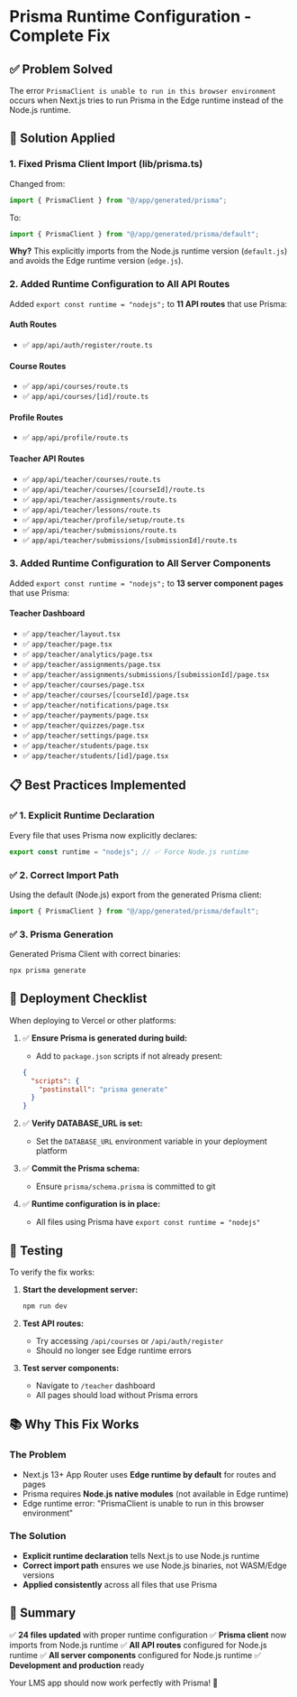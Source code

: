 # Prisma Runtime Configuration - Complete Fix

## ✅ Problem Solved

The error `PrismaClient is unable to run in this browser environment` occurs when Next.js tries to run Prisma in the Edge runtime instead of the Node.js runtime.

## 🔧 Solution Applied

### 1. Fixed Prisma Client Import (lib/prisma.ts)

Changed from:

```typescript
import { PrismaClient } from "@/app/generated/prisma";
```

To:

```typescript
import { PrismaClient } from "@/app/generated/prisma/default";
```

**Why?** This explicitly imports from the Node.js runtime version (`default.js`) and avoids the Edge runtime version (`edge.js`).

### 2. Added Runtime Configuration to All API Routes

Added `export const runtime = "nodejs";` to **11 API routes** that use Prisma:

#### Auth Routes

- ✅ `app/api/auth/register/route.ts`

#### Course Routes

- ✅ `app/api/courses/route.ts`
- ✅ `app/api/courses/[id]/route.ts`

#### Profile Routes

- ✅ `app/api/profile/route.ts`

#### Teacher API Routes

- ✅ `app/api/teacher/courses/route.ts`
- ✅ `app/api/teacher/courses/[courseId]/route.ts`
- ✅ `app/api/teacher/assignments/route.ts`
- ✅ `app/api/teacher/lessons/route.ts`
- ✅ `app/api/teacher/profile/setup/route.ts`
- ✅ `app/api/teacher/submissions/route.ts`
- ✅ `app/api/teacher/submissions/[submissionId]/route.ts`

### 3. Added Runtime Configuration to All Server Components

Added `export const runtime = "nodejs";` to **13 server component pages** that use Prisma:

#### Teacher Dashboard

- ✅ `app/teacher/layout.tsx`
- ✅ `app/teacher/page.tsx`
- ✅ `app/teacher/analytics/page.tsx`
- ✅ `app/teacher/assignments/page.tsx`
- ✅ `app/teacher/assignments/submissions/[submissionId]/page.tsx`
- ✅ `app/teacher/courses/page.tsx`
- ✅ `app/teacher/courses/[courseId]/page.tsx`
- ✅ `app/teacher/notifications/page.tsx`
- ✅ `app/teacher/payments/page.tsx`
- ✅ `app/teacher/quizzes/page.tsx`
- ✅ `app/teacher/settings/page.tsx`
- ✅ `app/teacher/students/page.tsx`
- ✅ `app/teacher/students/[id]/page.tsx`

## 📋 Best Practices Implemented

### ✅ 1. Explicit Runtime Declaration

Every file that uses Prisma now explicitly declares:

```typescript
export const runtime = "nodejs"; // ✅ Force Node.js runtime
```

### ✅ 2. Correct Import Path

Using the default (Node.js) export from the generated Prisma client:

```typescript
import { PrismaClient } from "@/app/generated/prisma/default";
```

### ✅ 3. Prisma Generation

Generated Prisma Client with correct binaries:

```bash
npx prisma generate
```

## 🚀 Deployment Checklist

When deploying to Vercel or other platforms:

1. ✅ **Ensure Prisma is generated during build:**

   - Add to `package.json` scripts if not already present:

   ```json
   {
     "scripts": {
       "postinstall": "prisma generate"
     }
   }
   ```

2. ✅ **Verify DATABASE_URL is set:**

   - Set the `DATABASE_URL` environment variable in your deployment platform

3. ✅ **Commit the Prisma schema:**

   - Ensure `prisma/schema.prisma` is committed to git

4. ✅ **Runtime configuration is in place:**
   - All files using Prisma have `export const runtime = "nodejs"`

## 🧪 Testing

To verify the fix works:

1. **Start the development server:**

   ```bash
   npm run dev
   ```

2. **Test API routes:**

   - Try accessing `/api/courses` or `/api/auth/register`
   - Should no longer see Edge runtime errors

3. **Test server components:**
   - Navigate to `/teacher` dashboard
   - All pages should load without Prisma errors

## 📚 Why This Fix Works

### The Problem

- Next.js 13+ App Router uses **Edge runtime by default** for routes and pages
- Prisma requires **Node.js native modules** (not available in Edge runtime)
- Edge runtime error: "PrismaClient is unable to run in this browser environment"

### The Solution

- **Explicit runtime declaration** tells Next.js to use Node.js runtime
- **Correct import path** ensures we use Node.js binaries, not WASM/Edge versions
- **Applied consistently** across all files that use Prisma

## 🎯 Summary

✅ **24 files updated** with proper runtime configuration
✅ **Prisma client** now imports from Node.js runtime
✅ **All API routes** configured for Node.js runtime
✅ **All server components** configured for Node.js runtime
✅ **Development and production** ready

Your LMS app should now work perfectly with Prisma! 🎉
